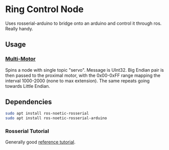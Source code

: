 # Ring Control Node

Uses rosserial-arduino to bridge onto an arduino and control it through ros. Really handy.

## Usage

### [Multi-Motor](firmware/multi_lin_act.cpp)

Spins a node with single topic "servo". Message is UInt32.
Big Endian pair is then passed to the proximal motor, with the 0x00-0xFF range mapping the interval 1000-2000 (none to max extension).
The same repeats going towards Little Endian.

## Dependencies

```bash
sudo apt install ros-noetic-rosserial
sudo apt install ros-noetic-rosserial-arduino
```

### Rosserial Tutorial

Generally good [reference tutorial](http://wiki.ros.org/rosserial_arduino/Tutorials/CMake).
